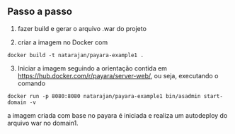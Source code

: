 ## Passo a passo

1) fazer build e gerar o arquivo .war do projeto

2) criar a imagem no Docker com

  `docker build -t natarajan/payara-example1 . `

3) Iniciar a imagem seguindo a orientação contida em <https://hub.docker.com/r/payara/server-web/>, ou seja, executando o comando

  `docker run -p 8080:8080 natarajan/payara-example1 bin/asadmin start-domain -v`

  a imagem criada com base no payara é iniciada e realiza um autodeploy do arquivo war no domain1.
